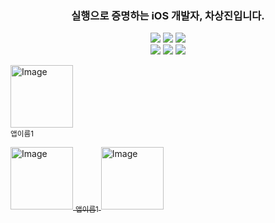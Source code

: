 <h3 align="center">
실행으로 증명하는 iOS 개발자, 차상진입니다.
</h3>
  
<p align="center">
<!-- <img src="https://img.shields.io/badge/Swift-F05138?style=flat-square&logo=Swift&logoColor=white"/></a> -->
<!-- <img src="https://img.shields.io/badge/iOS-000000?style=flat-square&logo=iOS&logoColor=white"/></a> -->
  <img src="https://img.shields.io/badge/SwiftUI-F05138?style=flat-square&logo=Swift&logoColor=white"/></a>
  <img src="https://img.shields.io/badge/UIKit-FFFFFF?style=flat-square&logo=Swift&logoColor=orange"/></a>
  <img src="https://img.shields.io/badge/RxSwift-FF4CB3?style=flat-square&logo=reactivex&logoColor=pink"/></a>
<br>
<img src="https://img.shields.io/badge/Xcode-147EFB?style=flat-square&logo=Xcode&logoColor=white"/></a>
<img src="https://img.shields.io/badge/Figma-A259FF?style=flat-square&logo=Figma&logoColor=white"/></a>
<img src="https://img.shields.io/badge/Notion-000000?style=flat-square&logo=Notion&logoColor=white"/></a>

</p>


<!--
[Top language by commit](http://github-profile-summary-cards.vercel.app/api/cards/most-commit-language?username=SsangG77&theme=tokyonight)
![Top language by repo](http://github-profile-summary-cards.vercel.app/api/cards/repos-per-language?username=SsangG77&theme=tokyonight)

[![Jeasung's github stats](https://github-readme-stats.vercel.app/api?username=SsangG77)](https://github.com/anuraghazra/github-readme-stats)
-->



<p>
<a href="https://apps.apple.com/app/id123">
      <img width="100" alt="Image" src="https://github.com/user-attachments/assets/8212642f-e9bf-4b90-9ef3-89bde7b6c946" />
  </a>
  <br>
  <sub>앱이름1</sub>

  
</p>

  <a href="https://apps.apple.com/app/id456">
      <img width="100" alt="Image" src="https://github.com/user-attachments/assets/8212642f-e9bf-4b90-9ef3-89bde7b6c946" />
      <sub>앱이름1</sub>
  </a>

  <a href="https://apps.apple.com/app/id789">
      <img width="100" alt="Image" src="https://github.com/user-attachments/assets/8212642f-e9bf-4b90-9ef3-89bde7b6c946" />
  </a>
